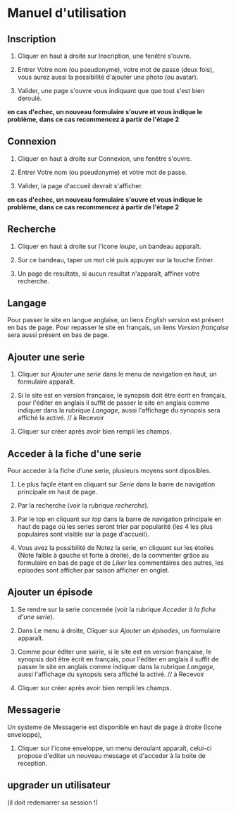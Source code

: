 
Manuel d'utilisation
====================

## Inscription

1. Cliquer en haut à droite sur Inscription, une fenêtre s'ouvre.

2. Entrer Votre nom (ou pseudonyme), votre mot de passe (deux fois), vous aurez aussi la possibilité d'ajouter une photo (ou avatar).

3. Valider, une page s'ouvre vous indiquant que que tout s'est bien deroulé.

**en cas d'echec, un nouveau formulaire s'ouvre et vous indique le problème, dans ce cas recommencez à partir de l'étape 2**

## Connexion

1. Cliquer en haut à droite sur Connexion, une fenêtre s'ouvre.

2. Entrer Votre nom (ou pseudonyme) et votre mot de passe.

3. Valider, la page d'accueil devrait s'afficher.

**en cas d'echec, un nouveau formulaire s'ouvre et vous indique le problème, dans ce cas recommencez à partir de l'étape 2**

## Recherche

1. Cliquer en haut à droite sur l'icone *loupe*, un bandeau apparaît.

2. Sur ce bandeau, taper un mot clé puis appuyer sur la touche *Entrer*.

3. Un page de resultats, si aucun resultat n'apparaît, affiner votre recherche.

## Langage

Pour passer le site en langue anglaise, un liens *English version* est présent en bas de page.
Pour repasser le site en français, un liens *Version française* sera aussi présent en bas de page.

## Ajouter une serie

1. Cliquer sur *Ajouter une serie* dans le menu de navigation en haut, un formulaire apparaît.

2. Si le site est en version française, le synopsis doit être écrit en français, pour l'éditer en anglais il suffit de passer le site en anglais comme indiquer dans la rubrique *Langage*, aussi l'affichage du synopsis sera affiché la activé. // à Recevoir

3. Cliquer sur créer après avoir bien rempli les champs.

## Acceder à la fiche d'une serie

Pour acceder à la fiche d'une serie, plusieurs moyens sont diposibles.

1. Le plus façile étant en cliquant sur *Serie* dans la barre de navigation principale en haut de page.

2. Par la recherche (voir la rubrique *recherche*).

3. Par le top en cliquant sur *top* dans la barre de navigation principale en haut de page où les series seront trier par popularité (les 4 les plus populaires sont visible sur la page d'accueil).

4. Vous avez la possibilité de Notez la serie, en cliquant sur les étoiles (Note faible à gauche et forte à droite), de la commenter grâce au formulaire en bas de page et de *Liker* les commentaires des autres, les episodes sont afficher par saison afficher en onglet.

## Ajouter un épisode

1. Se rendre sur la serie concernée (voir la rubrique *Acceder à la fiche d'une serie*).

2. Dans Le menu à droite, Cliquer sur *Ajouter un épisodes*, un formulaire apparaît.

3. Comme pour éditer une sairie, si le site est en version française, le synopsis doit être écrit en français, pour l'éditer en anglais il suffit de passer le site en anglais comme indiquer dans la rubrique *Langage*, aussi l'affichage du synopsis sera affiché la activé. // à Recevoir

4. Cliquer sur créer après avoir bien rempli les champs.

## Messagerie

Un systeme de Messagerie est disponible en haut de page à droite (Icone enveloppe),

  1. Cliquer sur l'icone enveloppe, un menu deroulant apparaît, celui-ci propose d'editer un nouveau message et d'acceder à la boite de reception.

## upgrader un utilisateur

(il doit redemarrer sa session !)
